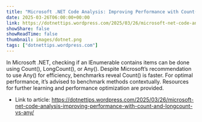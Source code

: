 ```yaml
---
title: "Microsoft .NET Code Analysis: Improving Performance with Count() and LongCount() vs Any()"
date: 2025-03-26T06:00:00+00:00
link: https://dotnettips.wordpress.com/2025/03/26/microsoft-net-code-analysis-improving-performance-with-count-and-longcount-vs-any/
showShare: false
showReadTime: false
thumbnail: images/dotnet.png
tags: ["dotnettips.wordpress.com"]
---
```

In Microsoft .NET, checking if an IEnumerable contains items can be done using Count(), LongCount(), or Any(). Despite Microsoft’s recommendation to use Any() for efficiency, benchmarks reveal Count() is faster. For optimal performance, it’s advised to benchmark methods contextually. Resources for further learning and performance optimization are provided.

- Link to article: https://dotnettips.wordpress.com/2025/03/26/microsoft-net-code-analysis-improving-performance-with-count-and-longcount-vs-any/